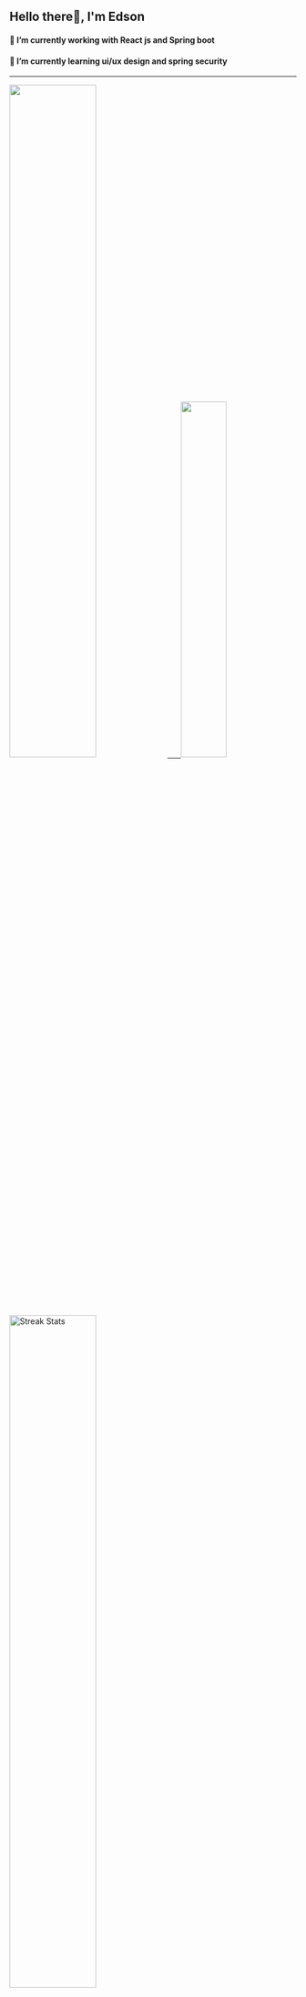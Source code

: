 
## Hello there👋, I'm Edson 

#### 🔭 I’m currently working with React js and Spring boot 
#### 🌱 I’m currently learning ui/ux design and spring security
---
    
  

 <p align="left">
  <a href="https://github.com/EdsonNhancale">
  <img width=55% src="https://github-readme-stats.vercel.app/api?username=EdsonNhancale&show_icons=true&theme=dracula&include_all_commits=true&count_private=true"/>&nbsp;&nbsp;&nbsp;&nbsp;&nbsp;
  <img  width=40% src="https://github-readme-stats.vercel.app/api/top-langs/?username=EdsonNhancale&layout=compact&langs_count=7&theme=dracula"/>
</p>

  <p align="left">
    <a href="https://github.com/EdsonNhancale"><img width=55% alt="Streak Stats" src="https://github-readme-streak-stats.herokuapp.com/?user=EdsonNhancale&theme=dracula"/></a>
   </p>

 
 <!--START_SECTION:waka-->

```text
From: 16 November 2022 - To: 14 May 2023

Total Time: 359 hrs 43 mins

JavaScript       305 hrs 20 mins █████████████████████▒░░░   84.88 %
Dart             14 hrs 6 mins   █░░░░░░░░░░░░░░░░░░░░░░░░   03.92 %
Other            6 hrs 50 mins   ▒░░░░░░░░░░░░░░░░░░░░░░░░   01.90 %
Java             6 hrs 49 mins   ▒░░░░░░░░░░░░░░░░░░░░░░░░   01.90 %
JSON             6 hrs 6 mins    ▒░░░░░░░░░░░░░░░░░░░░░░░░   01.70 %
```

<!--END_SECTION:waka-->

<div> 
  <a href="www.linkedin.com/in/edson-nhancale-7849781a6" target="_blank"><img src="https://img.shields.io/badge/-LinkedIn-%230077B5?style=for-the-badge&logo=linkedin&logoColor=white" target="_blank"></a> 

</div>

